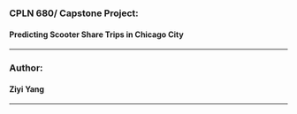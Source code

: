 ### CPLN 680/ Capstone Project:
#### Predicting Scooter Share Trips in Chicago City
---
### Author: 
#### Ziyi Yang
---
